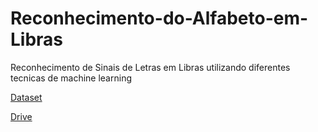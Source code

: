 # Reconhecimento-do-Alfabeto-em-Libras
Reconhecimento de Sinais de Letras em Libras utilizando diferentes tecnicas de machine learning

[Dataset](https://www.kaggle.com/datasets/williansoliveira/libras?resource=download)

[Drive](https://drive.google.com/drive/folders/1FWLEjItsCVNp2cz_t_xlUzyctqFvhMqu?usp=sharing)
